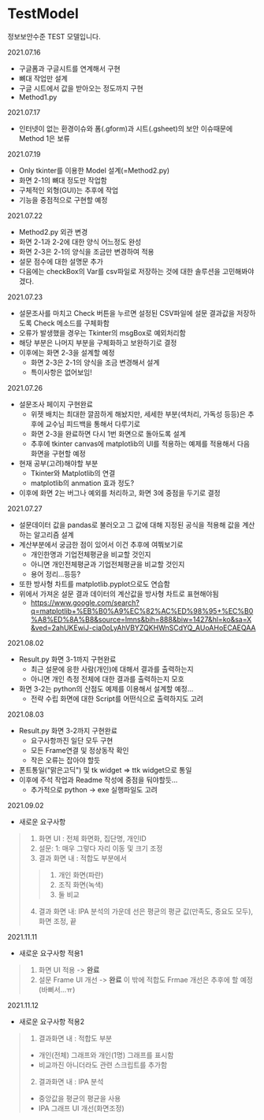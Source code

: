 # TestModel
정보보안수준 TEST 모델입니다.

2021.07.16
+ 구글폼과 구글시트를 연계해서 구현
+ 뼈대 작업만 설계
+ 구글 시트에서 값을 받아오는 정도까지 구현
+ Method1.py

2021.07.17
+ 인터넷이 없는 환경이슈와 폼(.gform)과 시트(.gsheet)의 보안 이슈때문에 Method 1은 보류

2021.07.19
+ Only tkinter를 이용한 Model 설계(=Method2.py)
+ 화면 2-1의 뼈대 정도만 작업함
+ 구체적인 외형(GUI)는 추후에 작업
+ 기능을 중점적으로 구현할 예정

2021.07.22
+ Method2.py 외관 변경
+ 화면 2-1과 2-2에 대한 양식 어느정도 완성
+ 화면 2-3은 2-1의 양식을 조금만 변경하여 적용
+ 설문 점수에 대한 설명문 추가
+ 다음에는 checkBox의 Var를 csv파일로 저장하는 것에 대한 솔루션을 고민해봐야 겠다.

2021.07.23
+ 설문조사를 마치고 Check 버튼을 누르면 설정된 CSV파일에 설문 결과값을 저장하도록 Check 메소드를 구체화함
+ 오류가 발생했을 경우는 Tkinter의 msgBox로 예외처리함
+ 해당 부분은 나머지 부분을 구체화하고 보완하기로 결정
+ 이후에는 화면 2-3을 설계할 예정
    + 화면 2-3은 2-1의 양식을 조금 변경해서 설계
    + 특이사항은 없어보임!
  
2021.07.26
+ 설문조사 페이지 구현완료
  + 위젯 배치는 최대한 깔끔하게 해놨지만, 세세한 부분(색처리, 가독성 등등)은 추후에 교수님 피드백을 통해서 다루기로
  + 화면 2-3을 완료하면 다시 1번 화면으로 돌아도록 설계
  + 추후에 tkinter canvas에 matplotlib의 UI를 적용하는 예제를 적용해서 다음 화면을 구현할 예정
+ 현재 공부(고려)해야할 부분
  + Tkinter와 Matplotlib의 연결
  + matplotlib의 anmation 효과 정도?
+ 이후에 화면 2는 버그나 예외를 처리하고, 화면 3에 중점을 두기로 결정

2021.07.27
+ 설문데이터 값을 pandas로 불러오고 그 값에 대해 지정된 공식을 적용해 값을 계산하는 알고리즘 설계
+ 계산부분에서 궁금한 점이 있어서 이건 추후에 여쭤보기로
  + 개인한명과 기업전체평균을 비교할 것인지
  + 아니면 개인전체평균과 기업전체평균을 비교할 것인지
  + 용어 정리...등등?
+ 또한 방사형 차트를 matplotlib.pyplot으로도 연습함
+ 위에서 가져온 설문 결과 데이터의 계산값을 방사형 차트로 표현해야됨
  + https://www.google.com/search?q=matplotlib+%EB%B0%A9%EC%82%AC%ED%98%95+%EC%B0%A8%ED%8A%B8&source=lmns&bih=888&biw=1427&hl=ko&sa=X&ved=2ahUKEwiJ-cia0oLyAhVBYZQKHWnSCdYQ_AUoAHoECAEQAA
  
2021.08.02
+ Result.py 화면 3-1까지 구현완료
  + 최근 설문에 응한 사람(개인)에 대해서 결과를 출력하는지
  + 아니면 개인 측정 전체에 대한 결과를 출력하는지 모호
+ 화면 3-2는 python의 산점도 예제를 이용해서 설계할 예정...
  + 전략 수립 화면에 대한 Script를 어떤식으로 출력하지도 고려
  
2021.08.03
+ Result.py 화면 3-2까지 구현완료
  + 요구사항까진 일단 모두 구현
  + 모든 Frame연결 및 정상동작 확인
  + 작은 오류는 잡아야 할듯
+ 폰트통일("맑은고딕") 및 tk widget => ttk widget으로 통일
+ 이후에 주석 작업과 Readme 작성에 중점을 둬야할듯...
  + 추가적으로 python -> exe 실행파일도 고려
  
2021.09.02
+ 새로운 요구사항
>1. 화면 UI : 전체 화면화, 집단명, 개인ID
>2. 설문: 1: 매우 그렇다 자리 이동 및 크기 조정
>3. 결과 화면 내 : 적합도 부분에서
  >>1. 개인 화면(파란) 
  >>2. 조직 화면(녹색) 
  >>3. 둘 비교
>4. 결과 화면 내: IPA 분석의 가운데 선은 평균의 평균 값(만족도, 중요도 모두), 화면 조정, 끝


2021.11.11
+ 새로운 요구사항 적용1
> 1. 화면 UI 적용 -> **완료**
> 2. 설문 Frame UI 개선 -> **완료**
> 이 밖에 적합도 Frmae 개선은 추후에 할 예정(바뻐서...ㅠ)


2021.11.12
+ 새로운 요구사항 적용2
> 1. 결과화면 내 : 적합도 부분
>   + 개인(전체) 그래프와 개인(1명) 그래프를 표시함
>   + 비교까진 아니더라도 관련 스크립트를 추가함
> 2. 결과화면 내 : IPA 분석
>   + 중앙값을 평균의 평균을 사용
>   + IPA 그래프 UI 개선(화면조정)